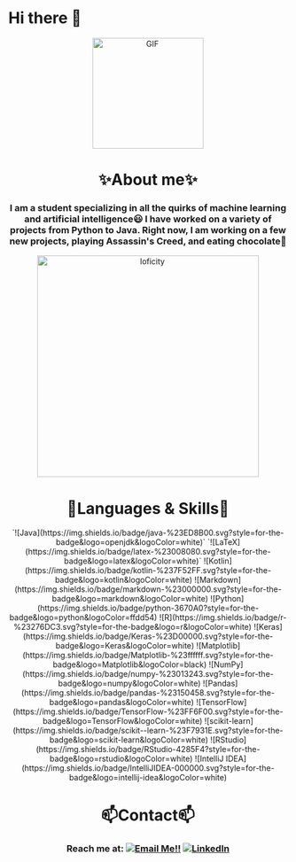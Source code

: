 # Hi there 👋
<div align="center">
<img hight="100" width="200" alt="GIF" align="center" src="https://github.com/blackcater/blackcater/raw/main/images/banner.gif">

# ✨About me✨

### I am a student specializing in all the quirks of machine learning and artificial intelligence😃 I have worked on a variety of projects from Python to Java. Right now, I am working on a few new projects, playing Assassin's Creed, and eating chocolate🍫
<p align="center">
<img alt="loficity" width="400px" src="https://github.com/HyunCafe/HyunCafe/raw/main/assests/loficity.gif"</img>
</p>

# 🌸Languages & Skills🌸
<div>
  `![Java](https://img.shields.io/badge/java-%23ED8B00.svg?style=for-the-badge&logo=openjdk&logoColor=white)`
  `![LaTeX](https://img.shields.io/badge/latex-%23008080.svg?style=for-the-badge&logo=latex&logoColor=white)`
  ![Kotlin](https://img.shields.io/badge/kotlin-%237F52FF.svg?style=for-the-badge&logo=kotlin&logoColor=white)
  ![Markdown](https://img.shields.io/badge/markdown-%23000000.svg?style=for-the-badge&logo=markdown&logoColor=white)
  ![Python](https://img.shields.io/badge/python-3670A0?style=for-the-badge&logo=python&logoColor=ffdd54)
  ![R](https://img.shields.io/badge/r-%23276DC3.svg?style=for-the-badge&logo=r&logoColor=white)
  ![Keras](https://img.shields.io/badge/Keras-%23D00000.svg?style=for-the-badge&logo=Keras&logoColor=white)
  ![Matplotlib](https://img.shields.io/badge/Matplotlib-%23ffffff.svg?style=for-the-badge&logo=Matplotlib&logoColor=black)
  ![NumPy](https://img.shields.io/badge/numpy-%23013243.svg?style=for-the-badge&logo=numpy&logoColor=white)
  ![Pandas](https://img.shields.io/badge/pandas-%23150458.svg?style=for-the-badge&logo=pandas&logoColor=white)
  ![TensorFlow](https://img.shields.io/badge/TensorFlow-%23FF6F00.svg?style=for-the-badge&logo=TensorFlow&logoColor=white)
  ![scikit-learn](https://img.shields.io/badge/scikit--learn-%23F7931E.svg?style=for-the-badge&logo=scikit-learn&logoColor=white)
  ![RStudio](https://img.shields.io/badge/RStudio-4285F4?style=for-the-badge&logo=rstudio&logoColor=white)
  ![IntelliJ IDEA](https://img.shields.io/badge/IntelliJIDEA-000000.svg?style=for-the-badge&logo=intellij-idea&logoColor=white)
</div>

# 📫Contact📫
### Reach me at:  <a href="mailto:aksheythac@gmail.com">![Email Me!!](https://img.shields.io/badge/Gmail-D14836?style=for-the-badge&logo=gmail&logoColor=white)</a> <a href=https://www.linkedin.com/in/aksheytha-chelikavada-81b97a1a2/>![LinkedIn](https://img.shields.io/badge/LinkedIn-0077B5?style=for-the-badge&logo=linkedin&logoColor=white)</a> 

<!--
**aks7816/aks7816** is a ✨ _special_ ✨ repository because its `README.md` (this file) appears on your GitHub profile.
<a href="#"><img align="center" src="https://github.com/blackcater/blackcater/raw/main/images/banner.gif" width="500 " height="500" /></a>
<img src="https://github.com/aks7816/aks7816/blob/main/Wolfram_Mathematica-Logo.wine.png" alt="math" width="120" hight="50">
-->
